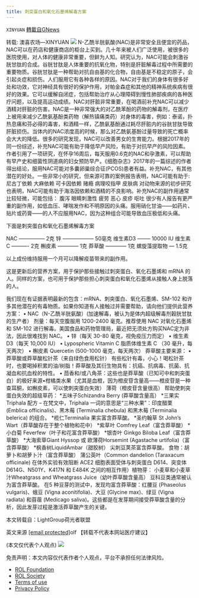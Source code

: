 ```yaml
---
title: 刺突蛋白和氧化石墨烯解毒方案
---
```

`XINYUAN` [轉載自GNews](https://gnews.org/zh-hans/2133608/)

转载: 澳喜农场—XINYUAN
![](https://assets.gnews.org/wp-content/uploads/2022/03/800px-R-N-Acetylcysteine_Structural_Formulae.png)
N-乙酰半胱氨酸(NAC)是非常安全且便宜的药品，NAC可以在药店和健康商店的柜台上买到。几十年来被人们广泛使用，被很多的医院使用，对人体的健康非常重要，但鲜为人知。研究认为，NAC可能会刺激谷胱甘肽的合成。谷胱甘肽是人体重要的抗氧化物，特别是肝脏解毒过程中所需要的重要物质。谷胱甘肽是一种帮助对抗自由基的化合物，自由基是不稳定的原子，会引起炎症和损伤。人们服用它有各种各样的原因。NAC对于我们的身体有很多好处和功效，它对神经具有很好的保护作用，对帕金森症和其他的精神系统疾病有很好的效果。它可以缓解自闭症，包括帮助治疗从心理障碍到慢性肺部疾病的各种医疗问题，以及提高运动成绩。NAC对肝脏非常重要，在喝酒前补充NAC可以减少酒精对肝脏的伤害。NAC是一种非常强大的对乙酰苯酚的药物的解毒剂，在医疗上被用来减少乙酰氨基酚类药物（解热镇痛类药）对身体的毒害，例如：泰诺，扑热息痛和芬必得的毒害，和酒精一样，乙酰氨基酚通过耗尽肝脏内的谷胱甘肽导致肝脏损伤。当体内的NAC浓度高的时候，那么对乙酰氨基酚过量导致的死亡概率会大大的降低。很多的研究发现，NAC可以改善男女的生育能力。根据2017年的同一份综述，补充NAC可能有助于降低早产风险，有助于对抗早产的风险因素。作者引用了一项研究，在怀孕16周后，每天服用0.6克的NAC和孕激素，可以帮助有早产史和细菌性阴道病的妇女预防早产。《细胞杂志》2017年的一篇综述的作者得出结论，服用NAC可能对多囊卵巢综合征(PCOS)患者有益。补充NAC，有其他潜在的好处。一些非常小的研究，但来源可靠的案例报告表明，NAC可能有助于:
尼古丁依赖
大麻依赖
可卡因依赖
赌瘾
病理咬指甲
皮肤病
对动物来源的初步研究也表明，NAC可能有助于海洛因依赖和酒精的不良影响。补充NAC的副作用通常比较轻微，可能包括：
腹泻
眼睛刺激性
疲劳
恶心
皮疹
呕吐
很少有人报告有更严重的副作用，如低血压、哮喘发作和不明原因的头痛。服用硝化甘油——如药片、贴片或药膏——的人不应服用NAC，因为这种组合可能导致血压极低和头痛。

下面是刺突蛋白和氧化石墨烯解毒方案

NAC ————— 2克
锌 —————— 50亳克
维生素D3 ——– 10000 IU
维生素C ———- 2克
槲皮素 ———— 1克
莽草酸 ———— 1克
螺旋藻提取物 — 1.5克

以上成份维持服用一个月可以降解疫苗带来的副作用。

这是更新后的营养方案，用于保护那些接触过刺突蛋白、氧化石墨烯和 mRNA 的人。同样的方案，也可用于保护那些担心刺突蛋白和氧化石墨烯从接触人身上脱落的人。

我们现在有证据表明最新的包含：mRNA、刺突蛋白、氧化石墨烯、SM-102 和许多其他潜在的有毒物质。如果你知道有人接触过并需要帮助，请向他们提供此营养方案：
• NAC（N-乙酰半胱氨酸）(加速解毒，被认为是体内超级解毒剂穀胱甘肽的生产者） 剂量：每天空腹服用 1200-2400 毫克。推荐使用 NAC 对氧化石墨烯和 SM-102 进行解毒。美国食品和药物管理局，最近把无须处方购买NAC定为非法，因此很难找到 NAC。
• 锌（每天 30-80 毫克，视免疫压力而定）
• 维生素 D3（每天 10,000 IU）
• Lypospheric Vitamin C 脂质体维生素 C （30 毫升，每天两次）
• 槲皮素 Quercetin (500-1000 毫克，每天两次）
莽草酸主要来源：
• 莽草酸或莽草酸松针茶（来自绿色食用松针） 有些松针有毒，小心！喝松针茶时，也要喝掉积累的油/树脂！莽草酸及其衍生物具有：抗癌、抗病毒、抗菌、抗凝血和抗血栓的特性。
• 茴香和/或八角茶：这些也是莽草酸（已知可中和刺突蛋白）的极好来源•柑橘类水果（尤其是血橙，因为橙皮苷含量高——橙皮苷是一种查耳酮，如槲皮素，可以使刺突蛋白失效）
薄荷（橙皮苷含量很高）
帮助使刺突蛋白失效的超级草药：
\*五味子Schizandra Berry (莽草酸含量高）
\*三果实Triphala 配方 – 在梵文中，Triphala 一词的意思是“三种水果”：印度醋栗 (Emblica officinalis)、黑木莓 (Terminalia chebula) 和黑木莓 (Terminalia belerica) 的组合。
\*榄仁Terminalia 果实富含莽草酸。
\*圣约翰草 St John’s Wart（莽草酸存在于整个植物和花中）
\*紫草叶 Comfrey Leaf（富含莽草酸）
\*小白菊 Feverfew（叶子和花富含莽草酸）
\*银杏叶 Ginkgo Biloba Leaf（富含莽草酸）
\*大海索草Giant Hyssop 或 欧薄荷Horsemint (Agastache urtifolia)（富含莽草酸）
\*枫香树LiquidAmbar（甜胶树） 尖刺豆荚茶富含莽草酸。
食物：胡萝卜和胡萝卜汁（富含莽草酸）
蒲公英叶（Common dandelion (Taraxacum officinale) 在体外实验有效阻断 ACE2 细胞表面受体与刺突蛋白 D614、突变体 D614G、N501Y、K417N 和 E484K 之间的相互作用）植物芽：
小麦草和小麦草汁Wheatgrass and Wheatgrass Juice（幼叶莽草酸含量高）
豆科豆类通常被认为富含莽草酸。
在5 种豆芽的测试中，发现均富含莽草酸：红腰豆 (Phaseolus vulgaris)、蛾豆 (Vigna aconitifolia)、大豆 (Glycine max)、绿豆 (Vigna radiata) 和苜蓿 (Medicago saliva)。这些都是在发芽期间接受莽草酸含量的分析，因此发芽过程是激活莽草酸产生的关键。

本文转载自：LightGroup荷光者联盟

英文来源 [\[email protected\]](/cdn-cgi/l/email-protection)olf 【转载不代表本网站医疗建议】

(本文仅代表个人观点)
![](https://assets.gnews.org/wp-content/uploads/2022/03/logo正版澳喜2-3.jpeg)
 

免责声明：本文内容仅代表作者个人观点，平台不承担任何法律风险。

- [ROL Foundation](https://rolfoundation.org/)
- [ROL Society](https://rolsociety.org/)
- [Terms of use](https://gnews.org/terms-of-use-3/)
- [Privacy Policy](https://gnews.org/privacy-policy/)
